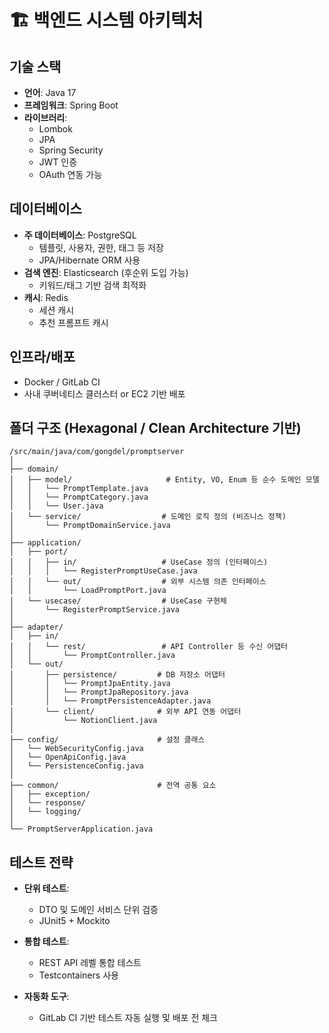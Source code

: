 # 🏗️ 백엔드 시스템 아키텍처

## 기술 스택
- **언어**: Java 17
- **프레임워크**: Spring Boot
- **라이브러리**: 
  - Lombok
  - JPA
  - Spring Security
  - JWT 인증
  - OAuth 연동 가능

## 데이터베이스
- **주 데이터베이스**: PostgreSQL
  - 템플릿, 사용자, 권한, 태그 등 저장
  - JPA/Hibernate ORM 사용
- **검색 엔진**: Elasticsearch (후순위 도입 가능)
  - 키워드/태그 기반 검색 최적화
- **캐시**: Redis
  - 세션 캐시
  - 추천 프롬프트 캐시

## 인프라/배포
- Docker / GitLab CI
- 사내 쿠버네티스 클러스터 or EC2 기반 배포

## 폴더 구조 (Hexagonal / Clean Architecture 기반)
```
/src/main/java/com/gongdel/promptserver
│
├── domain/
│   ├── model/                     # Entity, VO, Enum 등 순수 도메인 모델
│   │   └── PromptTemplate.java
│   │   └── PromptCategory.java
│   │   └── User.java
│   └── service/                  # 도메인 로직 정의 (비즈니스 정책)
│       └── PromptDomainService.java
│
├── application/
│   ├── port/
│   │   ├── in/                   # UseCase 정의 (인터페이스)
│   │   │   └── RegisterPromptUseCase.java
│   │   └── out/                  # 외부 시스템 의존 인터페이스
│   │       └── LoadPromptPort.java
│   └── usecase/                  # UseCase 구현체
│       └── RegisterPromptService.java
│
├── adapter/
│   ├── in/
│   │   └── rest/                 # API Controller 등 수신 어댑터
│   │       └── PromptController.java
│   └── out/
│       ├── persistence/         # DB 저장소 어댑터
│       │   └── PromptJpaEntity.java
│       │   └── PromptJpaRepository.java
│       │   └── PromptPersistenceAdapter.java
│       └── client/              # 외부 API 연동 어댑터
│           └── NotionClient.java
│
├── config/                      # 설정 클래스
│   └── WebSecurityConfig.java
│   └── OpenApiConfig.java
│   └── PersistenceConfig.java
│
├── common/                      # 전역 공통 요소
│   ├── exception/
│   └── response/
│   └── logging/
│
└── PromptServerApplication.java
```

## 테스트 전략
- **단위 테스트**: 
  - DTO 및 도메인 서비스 단위 검증
  - JUnit5 + Mockito

- **통합 테스트**: 
  - REST API 레벨 통합 테스트
  - Testcontainers 사용

- **자동화 도구**: 
  - GitLab CI 기반 테스트 자동 실행 및 배포 전 체크
